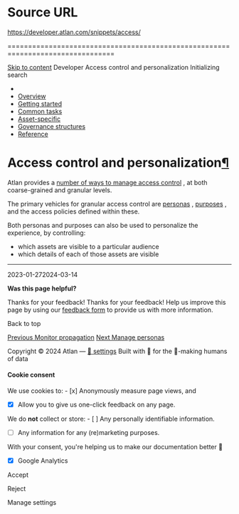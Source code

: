 # Source URL
https://developer.atlan.com/snippets/access/

================================================================================

<!--
canonical: https://developer.atlan.com/snippets/access/
meta-content-security-policy: object-src 'none'; base-uri 'self'; manifest-src 'self'; media-src 'self';
meta-description: Manage access control and personalization in Atlan with personas, purposes, and access policies.
meta-generator: mkdocs-1.6.1, mkdocs-material-9.6.14
meta-og-description: Manage access control and personalization in Atlan with personas, purposes, and access policies.
meta-og-image: https://developer.atlan.com/assets/images/social/snippets/access/index.png
meta-og-image-height: 630
meta-og-image-type: image/png
meta-og-image-width: 1200
meta-og-title: Access control and personalization - Developer
meta-og-type: website
meta-og-url: https://developer.atlan.com/snippets/access/
meta-twitter:card: summary_large_image
meta-twitter:description: Manage access control and personalization in Atlan with personas, purposes, and access policies.
meta-twitter:image: https://developer.atlan.com/assets/images/social/snippets/access/index.png
meta-twitter:title: Access control and personalization - Developer
meta-viewport: width=device-width,initial-scale=1
title: Access control and personalization - Developer
-->

[Skip to content](#access-control-and-personalization) Developer Access control and personalization Initializing search 

* 
* [Overview](../..)
* [Getting started](../../getting-started/)
* [Common tasks](../)
* [Asset\-specific](../../patterns/)
* [Governance structures](../../governance/)
* [Reference](../../reference/)

Access control and personalization[¶](#access-control-and-personalization "Permanent link")
===========================================================================================

Atlan provides a [number of ways to manage access control](https://ask.atlan.com/hc/en-us/articles/4413877880209) , at both coarse\-grained and granular levels.

The primary vehicles for granular access control are [personas](https://ask.atlan.com/hc/en-us/articles/4413870860049) , [purposes](https://ask.atlan.com/hc/en-us/articles/4418690792849) , and the access policies defined within these.

Both personas and purposes can also be used to personalize the experience, by controlling:

* which assets are visible to a particular audience
* which details of each of those assets are visible

---

2023\-01\-272024\-03\-14

**Was this page helpful?**

Thanks for your feedback! Thanks for your feedback! Help us improve this page by using our [feedback form](https://docs.google.com/forms/d/e/1FAIpQLScfoq7vqEn8S4QvN0ehPp0MRy6WYK5x-okJDqD69lHgoPPWtg/viewform?usp=pp_url&entry.1800719315=/snippets/access/) to provide us with more information. 

Back to top

[Previous Monitor propagation](../tags/monitor-propagation/) [Next Manage personas](personas/) 

Copyright © 2024 Atlan — [🍪 settings](#__consent) 
Built with 💙 for the 🤖\-making humans of data 

#### Cookie consent

We use cookies to: - [x] Anonymously measure page views, and
- [x] Allow you to give us one\-click feedback on any page.

 We do **not** collect or store: - [ ] Any personally identifiable information.
- [ ] Any information for any (re)marketing purposes.

 With your consent, you're helping us to make our documentation better 💙

- [x] Google Analytics

Accept

Reject

Manage settings

